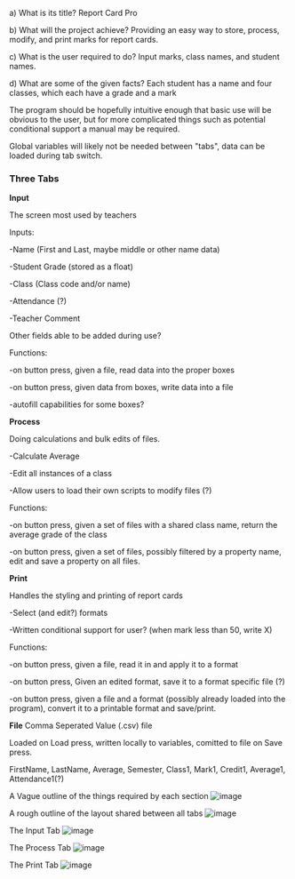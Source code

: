  a) What is its title?
 Report Card Pro
 
 b) What will the project achieve?
Providing an easy way to store, process, modify, and print marks for report cards.

c) What is the user required to do?
Input marks, class names, and student names.

d) What are some of the given facts?
Each student has a name and four classes, which each have a grade and a mark

The program should be hopefully intuitive enough that basic use will be obvious to the user, but for more complicated things such as potential conditional support a manual may be required.

Global variables will likely not be needed between "tabs", data can be loaded during tab switch.

### Three Tabs


**Input**

The screen most used by teachers


Inputs:

-Name (First and Last, maybe middle or other name data)

-Student Grade (stored as a float)

-Class (Class code and/or name)

-Attendance (?)

-Teacher Comment


Other fields able to be added during use?


Functions:

-on button press, given a file, read data into the proper boxes

-on button press, given data from boxes, write data into a file

-autofill capabilities for some boxes?


**Process**

Doing calculations and bulk edits of files.


-Calculate Average

-Edit all instances of a class

-Allow users to load their own scripts to modify files (?)

Functions:

-on button press, given a set of files with a shared class name, return the average grade of the class

-on button press, given a set of files, possibly filtered by a property name, edit and save a property on all files.

**Print**

Handles the styling and printing of report cards


-Select (and edit?) formats

-Written conditional support for user? (when mark less than 50, write X)


Functions:

-on button press, given a file, read it in and apply it to a format

-on button press, Given an edited format, save it to a format specific file (?)

-on button press, given a file and a format (possibly already loaded into the program), convert it to a printable format and save/print.

**File**
Comma Seperated Value (.csv) file

Loaded on Load press, written locally to variables, comitted to file on Save press.

FirstName, 
LastName, 
Average, 
Semester, 
Class1, 
Mark1, 
Credit1,
Average1, 
Attendance1(?)

A Vague outline of the things required by each section
![image](https://user-images.githubusercontent.com/106386185/170998110-5ff3b5ec-bcdb-43bc-937d-3804c8e392f0.png)

A rough outline of the layout shared between all tabs
![image](https://user-images.githubusercontent.com/106386185/171174493-4b446d63-49d3-4845-8499-a59086bd4734.png)

The Input Tab
![image](https://user-images.githubusercontent.com/106386185/171175614-aafb8500-4a5c-43f9-b2ee-7747bc1aec92.png)

The Process Tab
![image](https://user-images.githubusercontent.com/106386185/171178135-41bd55e9-f797-4f38-ad2e-dcc09be91c45.png)

The Print Tab
![image](https://user-images.githubusercontent.com/106386185/171179294-b9b3bfe6-9f12-4093-a8b3-43e59e4d448e.png)

